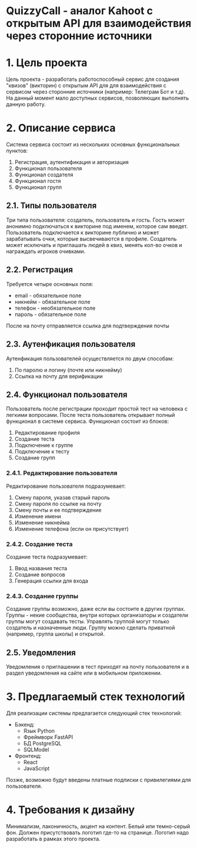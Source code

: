 # QuizzyCall - аналог Kahoot с открытым API для взаимодействия через сторонние источники
# 1. Цель проекта

Цель проекта - разработать работоспособный сервис для создания "квизов" (викторин) с открытым API для для взаимодействия с сервисом через сторонние источники (например: Телеграм Бот и т.д). На данный момент мало доступных сервисов, позволяющих выполнять данную работу.

# 2. Описание сервиса

Система сервиса состоит из нескольких основных функциональных пунктов:

1. Регистрация, аутентификация и авторизация
2. Функционал пользователя
3. Функционал создателя
4. Функционал гостя
5. Функционал групп

## 2.1. Типы пользователя

Три типа пользователя: создатель, пользователь и гость. Гость может анонимно подключаться к викторине под именем, которое сам введет. Пользователь подключается к викторине публично и может зарабатывать очки, которые высвечиваются в профиле. Создатель может исключать и приглашать людей в квиз, менять кол-во очков и награждать игроков очивками.

## 2.2. Регистрация

Требуется четыре основных поля:

* email - обязательное поле
* никнейм - обязательное поле
* телефон - необязательное поле
* пароль - обязательное поле

После на почту отправляется ссылка для подтверждения почты

## 2.3. Аутенфикация пользователя

Аутенфикация пользователей осуществляется по двум способам:

1. По паролю и логину (почте или никнейму)
2. Ссылка на почту для верификации

## 2.4. Функционал пользователя

Пользователь после регистрации проходит простой тест на человека с легкими вопросами. После теста пользователь открывает полный функционал в системе сервиса. Функционал состоит из блоков:

1. Редактирование профиля
2. Создание теста
3. Подключение к группе
4. Подключение к тесту
5. Создание групп

### 2.4.1. Редактирование пользователя

Редактирование пользователя подразумевает:

1. Смену пароля, указав старый пароль
2. Смену пароля по ссылке на почту
3. Смену почты и ее подтверждение
4. Изменение имени
5. Изменение никнейма
6. Изменение телефона (если он присутствует)

### 2.4.2. Создание теста

Создание теста подразумевает:

1. Ввод названия теста
2. Создание вопросов
3. Генерация ссылки для входа

### 2.4.3. Создание группы

Создание группы возможно, даже если вы состоите в других группах. Группы - некие сообщества, внутри которых организаторы и создатели группы могут создавать тесты. Управлять группой могут только создатель и назначенные люди. Группу можно сделать приватной (например, группа школы) и открытой.

## 2.5. Уведомления

Уведомления о приглашении в тест приходят на почту пользователя и в раздел уведомления на сайте или в мобильном приложении.

# 3. Предлагаемый стек технологий

Для реализации системы предлагается следующий стек технологий:

* Бэкенд:
    - Язык Python
    - Фреймворк FastAPI
    - БД PostgreSQL
    - SQLModel
* Фронтенд:
    - React
    - JavaScript


Позже, возможно будут введены платные подписки с привилегиями для пользователя.


# 4. Требования к дизайну

Минимализм, лаконичность, акцент на контент. Белый или темно-серый фон. Должен присутствовать
логотип где-то на странице. Логотип надо разработать в рамках
этого проекта.
